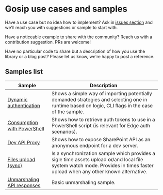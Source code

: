 # Gosip use cases and samples

Have a use case but no idea how to implement? Ask in [issues section](https://github.com/koltyakov/gosip-sandbox/issues) and we'll reach you with suggestions or sample to start with.

Have a noticeable example to share with the community? Reach us with a contribution suggestion. PRs are welcome!

Have no particular code to share but a description of how you use the library or a blog post? Please let us know, we're happy to post a reference.

## Samples list

Sample | Description
-------|------------
[Dynamic authentication](./dynauth) | Shows a simple way of importing potentially demanded strategies and selecting one in runtime based on logic, CLI flags in the case of the sample.
[Consumption with PowerShell](./posh) | Shows how to retrieve auth tokens to use in a PowerShell script (is relevant for Edge auth scenarios).
[Dev API Proxy](./proxy) | Shows how to expose SharePoint API as an anonymous endpoint for a dev server.
[Files upload (sync)](./sync) | Is a synchronization sample which provides a sigle time assets upload or/and local file system watch mode. Provides in times faster upload when any other known alternative.
[Unmarshaling API responses](./unmarshaling) | Basic unmarshaling sample.